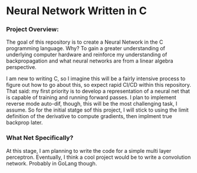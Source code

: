 # Neural Network Written in C

### Project Overview:
The goal of this repository is to create a Neural Network in the C programming language. Why? 
To gain a greater understanding of underlying computer hardware and reinforce my understanding 
of backpropagation and what neural networks are from a linear algebra perspective. 

I am new to writing C, so I imagine this will be a fairly intensive process to figure out how 
to go about this, so expect rapid CI/CD within this repository. That said: my first priority 
is to develop a representation of a neural net that is capable of training and running forward
passes. I plan to implement reverse mode auto-dif, though, this will be the most challenging 
task, I assume. So for the initial statge sof this project, I will stick to using the limit 
definition of the derivative to compute gradients, then implment true backprop later.

### What Net Specifically? 
At this stage, I am planning to write the code for a simple multi layer perceptron. Eventually,
I think a cool project would be to write a convolution network. Probably in GoLang though.
